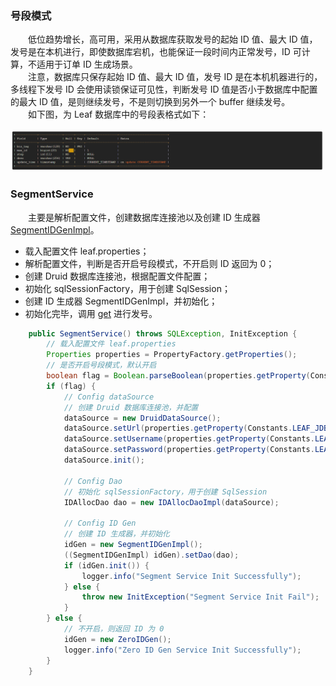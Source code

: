 
### 号段模式
　　低位趋势增长，高可用，采用从数据库获取发号的起始 ID 值、最大 ID 值，发号是在本机进行，即使数据库宕机，也能保证一段时间内正常发号，ID 可计算，不适用于订单 ID 生成场景。<br />
　　注意，数据库只保存起始 ID 值、最大 ID 值，发号 ID 是在本机机器进行的，多线程下发号 ID 会使用读锁保证可见性，判断发号 ID 值是否小于数据库中配置的最大 ID 值，是则继续发号，不是则切换到另外一个 buffer 继续发号。<br />
　　如下图，为 Leaf 数据库中的号段表格式如下：

![avatar](photo_1.png)

### SegmentService
　　主要是解析配置文件，创建数据库连接池以及创建 ID 生成器 [SegmentIDGenImpl](https://github.com/martin-1992/Leaf/blob/master/notes/%E5%8F%B7%E6%AE%B5%E6%A8%A1%E5%BC%8F/SegmentIDGenImpl%23init.md)。

- 载入配置文件 leaf.properties；
- 解析配置文件，判断是否开启号段模式，不开启则 ID 返回为 0；
- 创建 Druid 数据库连接池，根据配置文件配置；
- 初始化 sqlSessionFactory，用于创建 SqlSession；
- 创建 ID 生成器 SegmentIDGenImpl，并初始化；
- 初始化完毕，调用 [get](https://github.com/martin-1992/Leaf/blob/master/notes/%E5%8F%B7%E6%AE%B5%E6%A8%A1%E5%BC%8F/SegmentIDGenImpl%23get.md) 进行发号。

```java    
    public SegmentService() throws SQLException, InitException {
        // 载入配置文件 leaf.properties
        Properties properties = PropertyFactory.getProperties();
        // 是否开启号段模式，默认开启
        boolean flag = Boolean.parseBoolean(properties.getProperty(Constants.LEAF_SEGMENT_ENABLE, "true"));
        if (flag) {
            // Config dataSource
            // 创建 Druid 数据库连接池，并配置
            dataSource = new DruidDataSource();
            dataSource.setUrl(properties.getProperty(Constants.LEAF_JDBC_URL));
            dataSource.setUsername(properties.getProperty(Constants.LEAF_JDBC_USERNAME));
            dataSource.setPassword(properties.getProperty(Constants.LEAF_JDBC_PASSWORD));
            dataSource.init();

            // Config Dao
            // 初始化 sqlSessionFactory，用于创建 SqlSession
            IDAllocDao dao = new IDAllocDaoImpl(dataSource);

            // Config ID Gen
            // 创建 ID 生成器，并初始化
            idGen = new SegmentIDGenImpl();
            ((SegmentIDGenImpl) idGen).setDao(dao);
            if (idGen.init()) {
                logger.info("Segment Service Init Successfully");
            } else {
                throw new InitException("Segment Service Init Fail");
            }
        } else {
            // 不开启，则返回 ID 为 0
            idGen = new ZeroIDGen();
            logger.info("Zero ID Gen Service Init Successfully");
        }
    }
```

